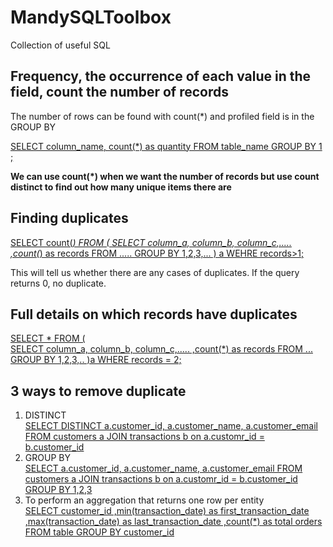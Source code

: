 # MandySQLToolbox
Collection of useful SQL 

## Frequency, the occurrence of each value in the field, count the number of records

The number of rows can be found with count(*) and profiled field is in the GROUP BY

<ins>SELECT column_name, count(*) as quantity 
FROM table_name
GROUP BY 1 ;</ins>

**We can use count(*) when we want the number of records but use count distinct to find out how many unique items there are**

## Finding duplicates 

<ins>SELECT count(*)
FROM
(
  SELECT column_a, column_b, column_c,.....
  ,count(*) as records
  FROM .....
  GROUP BY 1,2,3,...
) a
WEHRE records>1;</ins>

This will tell us whether there are any cases of duplicates. If the query returns 0, no duplicate.

## Full details on which records have duplicates

<ins>SELECT *
FROM
(  
  SELECT column_a, column_b, column_c,.....
  ,count(*) as records
  FROM ...
  GROUP BY 1,2,3,..
)a
WHERE records = 2;</ins>

## 3 ways to remove duplicate 

1. DISTINCT\
   <ins> SELECT DISTINCT a.customer_id, a.customer_name, a.customer_email
   FROM customers a
   JOIN transactions b on a.customr_id = b.customer_id </ins>
2. GROUP BY\
    <ins> SELECT a.customer_id, a.customer_name, a.customer_email
    FROM customers a
    JOIN transactions b on a.customr_id = b.customer_id
    GROUP BY 1,2,3 </ins>
3. To perform an aggregation that returns one row per entity\
   <ins> SELECT customer_id
   ,min(transaction_date) as first_transaction_date
   ,max(transaction_date) as last_transaction_date
   ,count(*) as total orders
   FROM table
   GROUP BY customer_id </ins>
